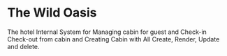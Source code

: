 # The Wild Oasis

The hotel Internal System for Managing cabin for guest and Check-in Check-out from cabin and Creating Cabin with All Create, Render, Update and delete.
